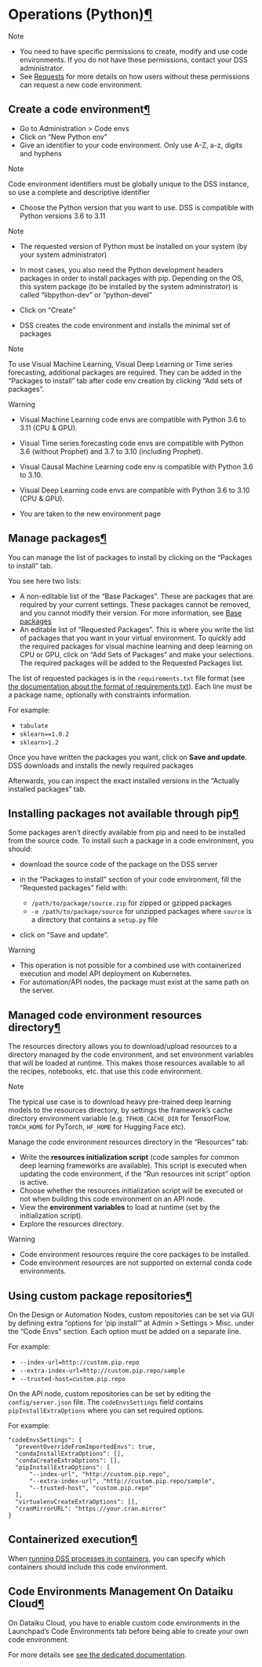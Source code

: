 Operations (Python)[¶](#operations-python "Permalink to this heading")
======================================================================



Note


* You need to have specific permissions to create, modify and use code environments. If you do not have these permissions, contact your DSS administrator.
* See [Requests](../collaboration/requests.html) for more details on how users without these permissions can request a new code environment.




Create a code environment[¶](#create-a-code-environment "Permalink to this heading")
------------------------------------------------------------------------------------


* Go to Administration \> Code envs
* Click on “New Python env”
* Give an identifier to your code environment. Only use A\-Z, a\-z, digits and hyphens



Note


Code environment identifiers must be globally unique to the DSS instance, so use a complete and descriptive identifier



* Choose the Python version that you want to use. DSS is compatible with Python versions 3\.6 to 3\.11



Note


* The requested version of Python must be installed on your system (by your system administrator)
* In most cases, you also need the Python development headers packages in order to install packages with pip. Depending on the OS, this system package (to be installed by the system administrator) is called “libpython\-dev” or “python\-devel”



* Click on “Create”
* DSS creates the code environment and installs the minimal set of packages



Note


To use Visual Machine Learning, Visual Deep Learning or Time series forecasting, additional packages are required.
They can be added in the “Packages to install” tab after code env creation by clicking “Add sets of packages”.




Warning


* Visual Machine Learning code envs are compatible with Python 3\.6 to 3\.11 (CPU \& GPU).
* Visual Time series forecasting code envs are compatible with Python 3\.6 (without Prophet) and 3\.7 to 3\.10 (including Prophet).
* Visual Causal Machine Learning code env is compatible with Python 3\.6 to 3\.10\.
* Visual Deep Learning code envs are compatible with Python 3\.6 to 3\.10 (CPU \& GPU).



* You are taken to the new environment page




Manage packages[¶](#manage-packages "Permalink to this heading")
----------------------------------------------------------------


You can manage the list of packages to install by clicking on the “Packages to install” tab.


You see here two lists:


* A non\-editable list of the “Base Packages”. These are packages that are required by your current settings. These packages cannot be removed, and you cannot modify their version. For more information, see [Base packages](base-packages.html)
* An editable list of “Requested Packages”. This is where you write the list of packages that you want in your virtual environment. To quickly add the required packages for visual machine learning and deep learning on CPU or GPU, click on “Add Sets of Packages” and make your selections. The required packages will be added to the Requested Packages list.


The list of requested packages is in the `requirements.txt` file format (see [the documentation about the format of requirements.txt](https://pip.pypa.io/en/latest/reference/requirements-file-format/)). Each line must be a package name, optionally with constraints information.


For example:


* `tabulate`
* `sklearn==1.0.2`
* `sklearn>1.2`


Once you have written the packages you want, click on **Save and update**. DSS downloads and installs the newly required packages


Afterwards, you can inspect the exact installed versions in the “Actually installed packages” tab.




Installing packages not available through pip[¶](#installing-packages-not-available-through-pip "Permalink to this heading")
----------------------------------------------------------------------------------------------------------------------------


Some packages aren’t directly available from pip and need to be installed from the source code. To install such a package in a code environment, you should:


* download the source code of the package on the DSS server
* in the “Packages to install” section of your code environment, fill the “Requested packages” field with:


	+ `/path/to/package/source.zip` for zipped or gzipped packages
	+ `-e /path/to/package/source` for unzipped packages where `source` is a directory that contains a `setup.py` file
* click on “Save and update”.



Warning


* This operation is not possible for a combined use with containerized execution and model API deployment on Kubernetes.
* For automation/API nodes, the package must exist at the same path on the server.





Managed code environment resources directory[¶](#managed-code-environment-resources-directory "Permalink to this heading")
--------------------------------------------------------------------------------------------------------------------------


The resources directory allows you to download/upload resources to a directory managed by the code environment,
and set environment variables that will be loaded at runtime. This makes those resources available to all
the recipes, notebooks, etc. that use this code environment.



Note


The typical use case is to download heavy pre\-trained deep learning models to the resources directory, by settings the framework’s
cache directory environment variable (e.g. `TFHUB_CACHE_DIR` for TensorFlow, `TORCH_HOME` for PyTorch, `HF_HOME` for Hugging Face etc).



Manage the code environment resources directory in the “Resources” tab:


* Write the **resources initialization script** (code samples for common deep learning frameworks are available).
This script is executed when updating the code environment, if the “Run resources init script” option is active.
* Choose whether the resources initialization script will be executed or not when building this code environment
on an API node.
* View the **environment variables** to load at runtime (set by the initialization script).
* Explore the resources directory.



Warning


* Code environment resources require the core packages to be installed.
* Code environment resources are not supported on external conda code environments.





Using custom package repositories[¶](#using-custom-package-repositories "Permalink to this heading")
----------------------------------------------------------------------------------------------------


On the Design or Automation Nodes, custom repositories can be set via GUI by defining extra “options for ‘pip install’” at Admin \> Settings \> Misc. under the “Code Envs” section. Each option must be added on a separate line.


For example:


* `--index-url=http://custom.pip.repo`
* `--extra-index-url=http://custom.pip.repo/sample`
* `--trusted-host=custom.pip.repo`


On the API node, custom repositories can be set by editing the `config/server.json` file. The `codeEnvsSettings` field contains `pipInstallExtraOptions` where you can set required options.


For example:



```
"codeEnvsSettings": {
  "preventOverrideFromImportedEnvs": true,
  "condaInstallExtraOptions": [],
  "condaCreateExtraOptions": [],
  "pipInstallExtraOptions": [
      "--index-url", "http://custom.pip.repo",
      "--extra-index-url", "http://custom.pip.repo/sample",
      "--trusted-host", "custom.pip.repo"
  ],
  "virtualenvCreateExtraOptions": [],
  "cranMirrorURL": "https://your.cran.mirror"
}

```




Containerized execution[¶](#containerized-execution "Permalink to this heading")
--------------------------------------------------------------------------------


When [running DSS processes in containers](../containers/index.html), you can specify which containers should include this code environment.




Code Environments Management On Dataiku Cloud[¶](#code-environments-management-on-dataiku-cloud "Permalink to this heading")
----------------------------------------------------------------------------------------------------------------------------


On Dataiku Cloud, you have to enable custom code environments in the Launchpad’s Code Environments tab before being able to create your own code environment.


For more details see [see the dedicated documentation](https://knowledge.dataiku.com/latest/cloud-code/reference-python.html).